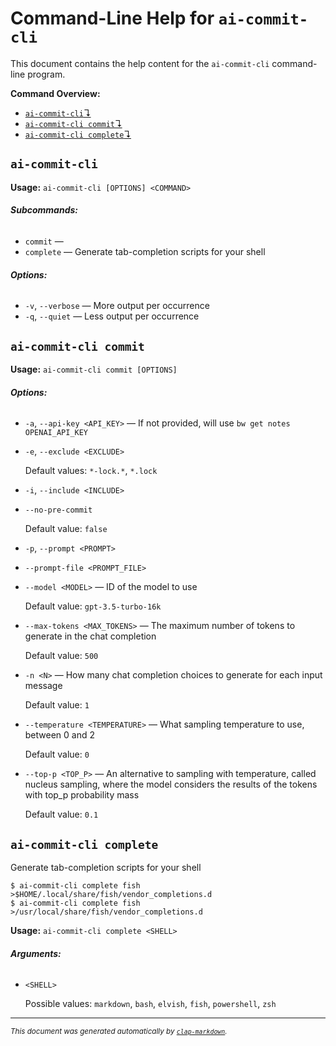 # Command-Line Help for `ai-commit-cli`

This document contains the help content for the `ai-commit-cli` command-line program.

**Command Overview:**

- [`ai-commit-cli`↴](#ai-commit-cli)
- [`ai-commit-cli commit`↴](#ai-commit-cli-commit)
- [`ai-commit-cli complete`↴](#ai-commit-cli-complete)

## `ai-commit-cli`

**Usage:** `ai-commit-cli [OPTIONS] <COMMAND>`

###### **Subcommands:**

- `commit` —
- `complete` — Generate tab-completion scripts for your shell

###### **Options:**

- `-v`, `--verbose` — More output per occurrence
- `-q`, `--quiet` — Less output per occurrence

## `ai-commit-cli commit`

**Usage:** `ai-commit-cli commit [OPTIONS]`

###### **Options:**

- `-a`, `--api-key <API_KEY>` — If not provided, will use `bw get notes OPENAI_API_KEY`
- `-e`, `--exclude <EXCLUDE>`

  Default values: `*-lock.*`, `*.lock`

- `-i`, `--include <INCLUDE>`
- `--no-pre-commit`

  Default value: `false`

- `-p`, `--prompt <PROMPT>`
- `--prompt-file <PROMPT_FILE>`
- `--model <MODEL>` — ID of the model to use

  Default value: `gpt-3.5-turbo-16k`

- `--max-tokens <MAX_TOKENS>` — The maximum number of tokens to generate in the chat completion

  Default value: `500`

- `-n <N>` — How many chat completion choices to generate for each input message

  Default value: `1`

- `--temperature <TEMPERATURE>` — What sampling temperature to use, between 0 and 2

  Default value: `0`

- `--top-p <TOP_P>` — An alternative to sampling with temperature, called nucleus sampling, where the model considers the results of the tokens with top_p probability mass

  Default value: `0.1`

## `ai-commit-cli complete`

Generate tab-completion scripts for your shell

```fish
$ ai-commit-cli complete fish >$HOME/.local/share/fish/vendor_completions.d
$ ai-commit-cli complete fish >/usr/local/share/fish/vendor_completions.d
```

**Usage:** `ai-commit-cli complete <SHELL>`

###### **Arguments:**

- `<SHELL>`

  Possible values: `markdown`, `bash`, `elvish`, `fish`, `powershell`, `zsh`

<hr/>

<small><i>
This document was generated automatically by
<a href="https://crates.io/crates/clap-markdown"><code>clap-markdown</code></a>.
</i></small>
